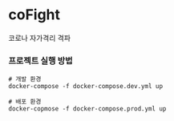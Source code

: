 # coFight
코로나 자가격리 격파

### 프로젝트 실행 방법
```
# 개발 환경
docker-compose -f docker-compose.dev.yml up

# 배포 환경
docker-copmose -f docker-compose.prod.yml up
```